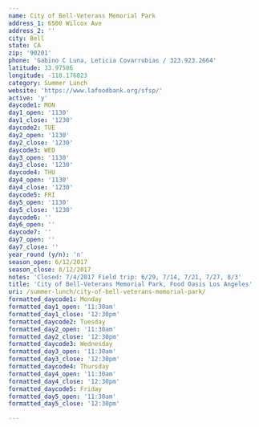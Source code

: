 ```yaml
---
name: City of Bell-Veterans Memorial Park
address_1: 6500 Wilcox Ave
address_2: ''
city: Bell
state: CA
zip: '90201'
phone: 'Gabino C Luna, Leticia Covarrubias / 323.923.2664'
latitude: 33.97586
longitude: -118.176823
category: Summer Lunch
website: 'https://www.lafoodbank.org/sfsp/'
active: 'y'
daycode1: MON
day1_open: '1130'
day1_close: '1230'
daycode2: TUE
day2_open: '1130'
day2_close: '1230'
daycode3: WED
day3_open: '1130'
day3_close: '1230'
daycode4: THU
day4_open: '1130'
day4_close: '1230'
daycode5: FRI
day5_open: '1130'
day5_close: '1230'
daycode6: ''
day6_open: ''
daycode7: ''
day7_open: ''
day7_close: ''
year_round (y/n): 'n'
season_open: 6/12/2017
season_close: 8/12/2017
notes: 'Closed: 7/4/2017 Field trip: 6/29, 7/14, 7/21, 7/27, 8/3'
title: 'City of Bell-Veterans Memorial Park, Food Oasis Los Angeles'
uri: /summer-lunch/city-of-bell-veterans-memorial-park/
formatted_daycode1: Monday
formatted_day1_open: '11:30am'
formatted_day1_close: '12:30pm'
formatted_daycode2: Tuesday
formatted_day2_open: '11:30am'
formatted_day2_close: '12:30pm'
formatted_daycode3: Wednesday
formatted_day3_open: '11:30am'
formatted_day3_close: '12:30pm'
formatted_daycode4: Thursday
formatted_day4_open: '11:30am'
formatted_day4_close: '12:30pm'
formatted_daycode5: Friday
formatted_day5_open: '11:30am'
formatted_day5_close: '12:30pm'

---
```



